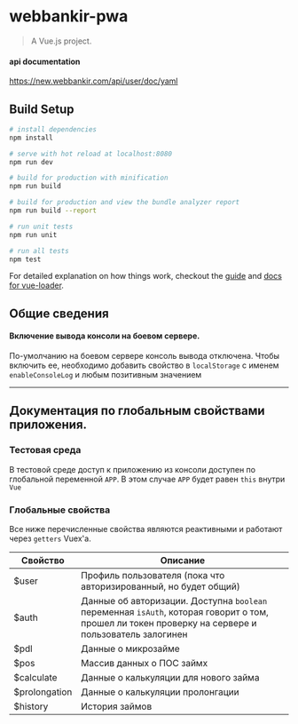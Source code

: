 # webbankir-pwa

> A Vue.js project.

#### api documentation

https://new.webbankir.com/api/user/doc/yaml

## Build Setup

``` bash
# install dependencies
npm install

# serve with hot reload at localhost:8080
npm run dev

# build for production with minification
npm run build

# build for production and view the bundle analyzer report
npm run build --report

# run unit tests
npm run unit

# run all tests
npm test
```

For detailed explanation on how things work, checkout the [guide](http://vuejs-templates.github.io/webpack/) and [docs for vue-loader](http://vuejs.github.io/vue-loader).

## Общие сведения 

#### Включение вывода консоли на боевом сервере.
По-умолчанию на боевом сервере консоль вывода отключена. Чтобы включить ее, необходимо добавить свойство в `localStorage` с именем `enableConsoleLog` и любым позитивным значением


---

## Документация по глобальным свойствами приложения.

### Тестовая среда
В тестовой среде доступ к приложению из консоли доступен по глобальной переменной `APP`. В этом случае `APP` будет равен `this` внутри `Vue`

### Глобальные свойства 

Все ниже перечисленные свойства являются реактивными и работают через `getters` Vuex'a.

| Свойство | Описание |
| --- | --- |
| $user | Профиль пользователя (пока что авторизированный, но будет общий) |
| $auth | Данные об авторизации. Доступна `boolean` переменная `isAuth`, которая говорит о том, прошел ли токен проверку на сервере и пользователь залогинен |
| $pdl | Данные о микрозайме |
| $pos | Массив данных о ПОС займх |
| $calculate | Данные о калькуляции для нового займа |
| $prolongation | Данные о калькуляции пролонгации |
| $history | История займов |
